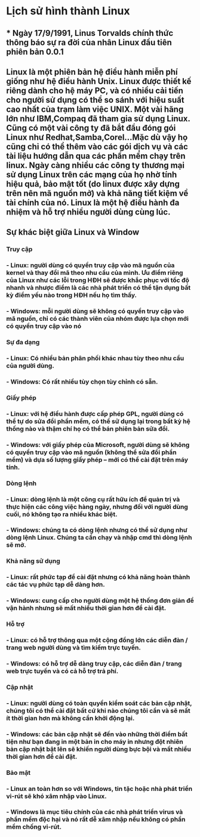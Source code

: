 # Lịch sử hình thành Linux
## * Ngày 17/9/1991, Linus Torvalds chính thức thông báo sự ra đời của nhân Linux đầu tiên phiên bản 0.0.1
## Linux là một phiên bản hệ điều hành miễn phí giống như hệ điều hành Unix. Linux được thiết kế riêng dành cho hệ máy PC, và có nhiều cải tiến cho người sử dụng có thể so sánh với hiệu suất cao nhất của trạm làm việc UNIX. Một vài hãng lớn như IBM,Compaq đã tham gia sử dụng Linux. Cũng có một vài công ty đã bắt đầu đóng gói Linux như Redhat,Samba,Corel…Mặc dù vậy họ cũng chỉ có thể thêm vào các gói dịch vụ và các tài liệu hướng dẫn qua các phần mềm chạy trên linux. Ngày càng nhiều các công ty thương mại sử dụng Linux trên các mạng của họ nhờ tính hiệu quả, bảo mật tốt (do linux được xây dựng trên nên mã nguồn mở) và khả năng tiết kiệm về tài chính của nó. Linux là một hệ điều hành đa nhiệm và hỗ trợ nhiều người dùng cùng lúc.
## Sự khác biệt giữa Linux và Window 
### Truy cập
### - Linux: người dùng có quyền truy cập vào mã nguồn của kernel và thay đổi mã theo nhu cầu của mình. Ưu điểm riêng của Linux như các lỗi trong HĐH sẽ được khắc phục với tốc độ nhanh và nhược điểm là các nhà phát triển có thể tận dụng bất kỳ điểm yếu nào trong HĐH nếu họ tìm thấy.
### - Windows: mỗi người dùng sẽ không có quyền truy cập vào mã nguồn, chỉ có các thành viên của nhóm được lựa chọn mới có quyền truy cập vào nó
### Sự đa dạng
### - Linux: Có nhiều bản phân phối khác nhau tùy theo nhu cầu của người dùng.
### - Windows: Có rất nhiều tùy chọn tùy chỉnh có sẵn.
### Giấy phép
### - Linux: với hệ điều hành được cấp phép GPL, người dùng có thể tự do sửa đổi phần mềm, có thể sử dụng lại trong bất kỳ hệ thống nào và thậm chí họ có thể bán phiên bản sửa đổi.
### - Windows: với giấy phép của Microsoft, người dùng sẽ không có quyền truy cập vào mã nguồn (không thể sửa đổi phần mềm) và dựa số lượng giấy phép – mới có thể cài đặt trên máy tính.
### Dòng lệnh
### - Linux: dòng lệnh là một công cụ rất hữu ích để quản trị và thực hiện các công việc hàng ngày, nhưng đối với người dùng cuối, nó không tạo ra nhiều khác biệt.
### - Windows: chúng ta có dòng lệnh nhưng có thể sử dụng như dòng lệnh Linux. Chúng ta cần chạy và nhập cmd thì dòng lệnh sẽ mở.
### Khả năng sử dụng
### - Linux: rất phức tạp để cài đặt nhưng có khả năng hoàn thành các tác vụ phức tạp dễ dàng hơn.
### - Windows: cung cấp cho người dùng một hệ thống đơn giản để vận hành nhưng sẽ mất nhiều thời gian hơn để cài đặt.
### Hỗ trợ
### - Linux: có hỗ trợ thông qua một cộng đồng lớn các diễn đàn / trang web người dùng và tìm kiếm trực tuyến.
### - Windows: có hỗ trợ dễ dàng truy cập, các diễn đàn / trang web trực tuyến và có cả hỗ trợ trả phí.
### Cập nhật
### - Linux: người dùng có toàn quyền kiểm soát các bản cập nhật, chúng tôi có thể cài đặt bất cứ khi nào chúng tôi cần và sẽ mất ít thời gian hơn mà không cần khởi động lại.
### - Windows: các bản cập nhật sẽ đến vào những thời điểm bất tiện như bạn đang in một bản in cho máy in nhưng đột nhiên bản cập nhật bật lên sẽ khiến người dùng bực bội và mất nhiều thời gian hơn để cài đặt.
### Bảo mật
### - Linux an toàn hơn so với Windows, tin tặc hoặc nhà phát triển vi-rút sẽ khó xâm nhập vào Linux.
### - Windows là mục tiêu chính của các nhà phát triển virus và phần mềm độc hại và nó rất dễ xâm nhập nếu không có phần mềm chống vi-rút.